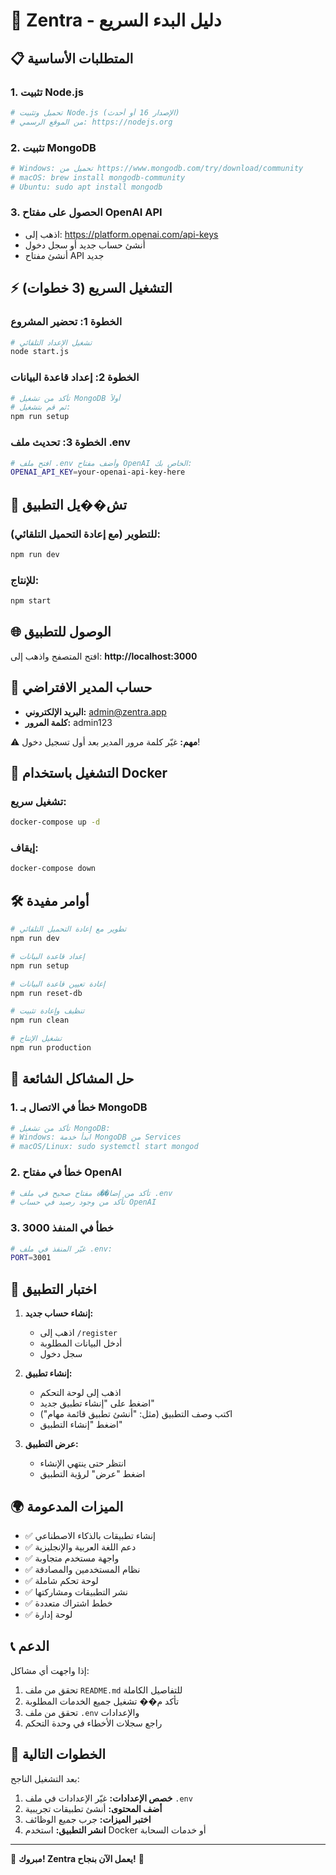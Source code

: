 # 🚀 Zentra - دليل البدء السريع

## 📋 المتطلبات الأساسية

### 1. تثبيت Node.js
```bash
# تحميل وتثبيت Node.js (الإصدار 16 أو أحدث)
# من الموقع الرسمي: https://nodejs.org
```

### 2. تثبيت MongoDB
```bash
# Windows: تحميل من https://www.mongodb.com/try/download/community
# macOS: brew install mongodb-community
# Ubuntu: sudo apt install mongodb
```

### 3. الحصول على مفتاح OpenAI API
- اذهب إلى: https://platform.openai.com/api-keys
- أنشئ حساب جديد أو سجل دخول
- أنشئ مفتاح API جديد

## ⚡ التشغيل السريع (3 خطوات)

### الخطوة 1: تحضير المشروع
```bash
# تشغيل الإعداد التلقائي
node start.js
```

### الخطوة 2: إعداد قاعدة البيانات
```bash
# تأكد من تشغيل MongoDB أولاً
# ثم قم بتشغيل:
npm run setup
```

### الخطوة 3: تحديث ملف .env
```bash
# افتح ملف .env وأضف مفتاح OpenAI الخاص بك:
OPENAI_API_KEY=your-openai-api-key-here
```

## 🎉 تش��يل التطبيق

### للتطوير (مع إعادة التحميل التلقائي):
```bash
npm run dev
```

### للإنتاج:
```bash
npm start
```

## 🌐 الوصول للتطبيق

افتح المتصفح واذهب إلى: **http://localhost:3000**

## 👤 حساب المدير الافتراضي

- **البريد الإلكتروني:** admin@zentra.app
- **كلمة المرور:** admin123

⚠️ **مهم:** غيّر كلمة مرور المدير بعد أول تسجيل دخول!

## 🐳 التشغيل باستخدام Docker

### تشغيل سريع:
```bash
docker-compose up -d
```

### إيقاف:
```bash
docker-compose down
```

## 🛠️ أوامر مفيدة

```bash
# تطوير مع إعادة التحميل التلقائي
npm run dev

# إعداد قاعدة البيانات
npm run setup

# إعادة تعيين قاعدة البيانات
npm run reset-db

# تنظيف وإعادة تثبيت
npm run clean

# تشغيل الإنتاج
npm run production
```

## 🔧 حل المشاكل الشائعة

### 1. خطأ في الاتصال بـ MongoDB
```bash
# تأكد من تشغيل MongoDB:
# Windows: ابدأ خدمة MongoDB من Services
# macOS/Linux: sudo systemctl start mongod
```

### 2. خطأ في مفتاح OpenAI
```bash
# تأكد من إضا��ة مفتاح صحيح في ملف .env
# تأكد من وجود رصيد في حساب OpenAI
```

### 3. خطأ في المنفذ 3000
```bash
# غيّر المنفذ في ملف .env:
PORT=3001
```

## 📱 اختبار التطبيق

1. **إنشاء حساب جديد:**
   - اذهب إلى `/register`
   - أدخل البيانات المطلوبة
   - سجل دخول

2. **إنشاء تطبيق:**
   - اذهب إلى لوحة التحكم
   - اضغط على "إنشاء تطبيق جديد"
   - اكتب وصف التطبيق (مثل: "أنشئ تطبيق قائمة مهام")
   - اضغط "إنشاء التطبيق"

3. **عرض التطبيق:**
   - انتظر حتى ينتهي الإنشاء
   - اضغط "عرض" لرؤية التطبيق

## 🌍 الميزات المدعومة

- ✅ إنشاء تطبيقات بالذكاء الاصطناعي
- ✅ دعم اللغة العربية والإنجليزية
- ✅ واجهة مستخدم متجاوبة
- ✅ نظام المستخدمين والمصادقة
- ✅ لوحة تحكم شاملة
- ✅ نشر التطبيقات ومشاركتها
- ✅ خطط اشتراك متعددة
- ✅ لوحة إدارة

## 📞 الدعم

إذا واجهت أي مشاكل:

1. تحقق من ملف `README.md` للتفاصيل الكاملة
2. تأكد م�� تشغيل جميع الخدمات المطلوبة
3. تحقق من ملف `.env` والإعدادات
4. راجع سجلات الأخطاء في وحدة التحكم

## 🎯 الخطوات التالية

بعد التشغيل الناجح:

1. **خصص الإعدادات:** غيّر الإعدادات في ملف `.env`
2. **أضف المحتوى:** أنشئ تطبيقات تجريبية
3. **اختبر الميزات:** جرب جميع الوظائف
4. **انشر التطبيق:** استخدم Docker أو خدمات السحابة

---

🎉 **مبروك! Zentra يعمل الآن بنجاح!** 🎉